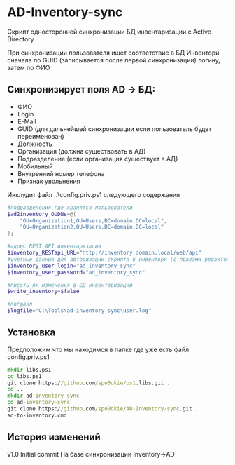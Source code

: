 # AD-Inventory-sync
Скрипт односторонней синхронизации БД инвентаризации с Active Directory

При синхронизации пользователя ищет соответствие в БД Инвентори сначала по GUID (записывается после первой синхронизации) логину, затем по ФИО  

## Синхронизирует поля AD -> БД:
* ФИО
* Login
* E-Mail
* GUID (для дальнейшей синхронизации если пользователь будет переименован)
* Должность
* Организация (должна существовать в АД)
* Подразделение (если организация существует в АД)
* Мобильный
* Внутренний номер телефона
* Признак увольнения


Инклудит файл ..\config.priv.ps1 следующего содержания
```powershell
#подразделения где хранятся пользователи
$ad2inventory_OUDNs=@(
	"OU=Organization1,OU=Users,DC=domain,DC=local",
	"OU=Organization2,OU=Users,DC=domain,DC=local"
);

#адрес REST API инвентаризации
$inventory_RESTapi_URL="http://inventory.domain.local/web/api"
#учетные данные для авторизации скрипта в инвентори (с правами редактора)
$inventory_user_login="ad_inventory_sync"
$inventory_user_password="ad_inventory_sync"

#писать ли изменения в БД инвентаризации
$write_inventory=$false

#логфайл
$logfile="C:\Tools\ad-inventory-sync\user.log"
```

## Установка
Предположим что мы находимся в папке где уже есть файл config.priv.ps1

```cmd
mkdir libs.ps1
cd libs.ps1
git clone https://github.com/spo0okie/ps1.libs.git .
cd ..
mkdir ad-inventory-sync
cd ad-inventory-sync
git clone https://github.com/spo0okie/AD-Inventory-sync.git .
ad-to-inventory.cmd
```

## История изменений
v1.0 Initial commit 
     На базе синхронизации Inventory->AD


